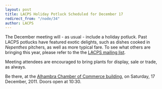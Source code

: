 ```yaml
---
layout: post
title: LACPS Holiday Potluck Scheduled for December 17
redirect_from: "/node/34"
author: LACPS
---
```


<div class="field field-name-body field-type-text-with-summary field-label-hidden"><div class="field-items"><div class="field-item even"><p>The December meeting will - as usual - include a holiday potluck. Past LACPS potlucks have featured exotic delights, such as dishes cooked in <em>Nepenthes </em>pitchers, as well as more typical fare. To see what others are bringing this year, please refer to the the <a href="/mailing-list">LACPS mailing list</a>.</p>
<p>Meeting attendees are encouraged to bring plants for display, sale or trade, as always.</p>
<p>Be there, at the <a href="/where-to-go" title="Where to Go">Alhambra Chamber of Commerce building</a>, on Saturday, 17 December, 2011. Doors open at 10:30.</p>
</div></div></div>
